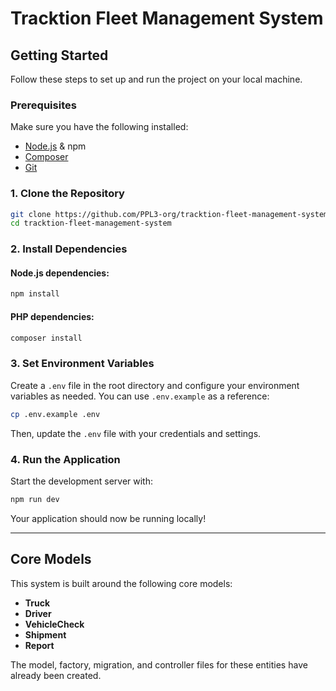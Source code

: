 # Tracktion Fleet Management System

## Getting Started
Follow these steps to set up and run the project on your local machine.

### Prerequisites
Make sure you have the following installed:
- [Node.js](https://nodejs.org/) & npm
- [Composer](https://getcomposer.org/)
- [Git](https://git-scm.com/)

### 1. Clone the Repository
```sh
git clone https://github.com/PPL3-org/tracktion-fleet-management-system.git
cd tracktion-fleet-management-system
```

### 2. Install Dependencies
#### Node.js dependencies:
```sh
npm install
```

#### PHP dependencies:
```sh
composer install
```

### 3. Set Environment Variables
Create a `.env` file in the root directory and configure your environment variables as needed. You can use `.env.example` as a reference:
```sh
cp .env.example .env
```
Then, update the `.env` file with your credentials and settings.

### 4. Run the Application
Start the development server with:
```sh
npm run dev
```

Your application should now be running locally!

---

## Core Models
This system is built around the following core models:
- **Truck**
- **Driver**
- **VehicleCheck**
- **Shipment**
- **Report**

The model, factory, migration, and controller files for these entities have already been created.